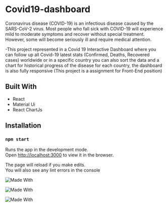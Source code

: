 
# Covid19-dashboard

Coronavirus disease (COVID-19) is an infectious disease caused by the SARS-CoV-2 virus.
Most people who fall sick with COVID-19 will experience mild to moderate symptoms and recover without special treatment. However, some will become seriously ill and require medical attention.

-This project represented in a Covid 19 Interactive Dashboard where you can follow up all Covid-19 latest stats (Confirmed, Deaths, Recovered cases) worldwide or in a specific country you can also sort the data and a chart for historical progress of the disease for each country, the dashboard is also fully responsive
(This project is a assignment for Front-End position)
## Built With

- React
- Material Ui
- React ChartJs


## Installation

### `npm start`

Runs the app in the development mode.\
Open [http://localhost:3000](http://localhost:3000) to view it in the browser.

The page will reload if you make edits.\
You will also see any lint errors in the console

![Made With ](https://img.shields.io/badge/Made%20With-React-blue)

![Made With ](https://img.shields.io/badge/Made%20With-MaterialUi-blue)

![Made With ](https://img.shields.io/badge/Made%20With-ChartJs-blue)
